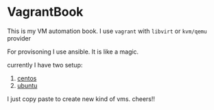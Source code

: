 # VagrantBook

This is my VM automation book. I use `vagrant` with `libvirt` or `kvm/qemu` provider

For provisoning I use ansible. It is like a magic. 

currently I have two setup:

1. [centos](centos/)  
1. [ubuntu](ubuntu/)

I just copy paste to create new kind of vms. cheers!!